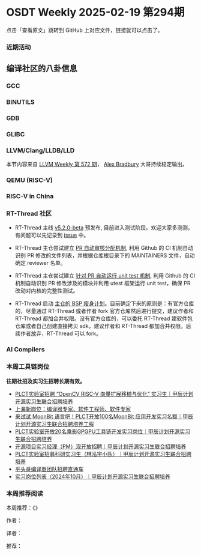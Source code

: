 # OSDT Weekly 2025-02-19 第294期

点击「查看原文」跳转到 GitHub 上对应文件，链接就可以点击了。

### 近期活动

## 编译社区的八卦信息

### GCC

### BINUTILS

### GDB

### GLIBC

### LLVM/Clang/LLDB/LLD

本节内容来自 [LLVM Weekly 第 572 期](http://llvmweekly.org/issue/572)，
[Alex Bradbury](https://www.linkedin.com/in/alex-bradbury/) 大哥持续稳定输出。

### QEMU (RISC-V)

### RISC-V in China

### RT-Thread 社区

- RT-Thread 主线 [v5.2.0-beta][rtt-1] 预发布, 目前进入测试阶段。欢迎大家多测测，有问题可以先记录到 [issue][rtt-2] 中。

- RT-Thread 主仓尝试建立 [PR 自动审核分配机制][rtt-9913], 利用 Github 的 CI 机制自动识别 PR 修改的文件列表，并根据仓库根目录下的 MAINTAINERS 文件，自动确定 reviewer 名单。

- RT-Thread 主仓尝试建立 [针对 PR 自动运行 unit test 机制][rtt-9933], 利用 Github 的 CI 机制自动识别 PR 修改涉及的模块并利用 utest 框架运行 unit test，确保 PR 改动对内核的完整性测试。

- RT-Thread 启动 [主仓的 BSP 瘦身计划][rtt-9960]。目前确定下来的原则是：有官方仓库的，尽量通过 RT-Thread 或者作者 fork 官方仓库然后进行提交，建议作者和 RT-Thread 都加合并权限。没有官方仓库的，可以委托 RT-Thread 建软件包仓库或者自己创建直接拷贝 sdk，建议作者和 RT-Thread 都加合并权限。后续作者放弃，RT-Thread 可以 fork。

[rtt-1]:https://github.com/RT-Thread/rt-thread/tree/v5.2.0-beta
[rtt-2]:https://docs.qq.com/sheet/DVGFtUHdqbGNmeEFI?tab=BB08J2&nlc=1
[rtt-9913]:https://github.com/RT-Thread/rt-thread/pull/9913
[rtt-9933]:https://github.com/RT-Thread/rt-thread/pull/9933
[rtt-9960]:https://github.com/RT-Thread/rt-thread/issues/9960

### AI Compilers

### 本周工具链岗位

**往期社招及实习生招聘长期有效。**

- [PLCT实验室招聘 “OpenCV RISC-V 向量扩展移植与优化” 实习生｜甲辰计划开源实习生联合招聘培养](https://mp.weixin.qq.com/s/NSFIlymcfe_gJBmJXK0Zng)
- [上海新岗位：编译器专家、软件工程师、软件专家](https://mp.weixin.qq.com/s/pX2R3znrPCxdsOLVg9YVXA)
- [来试试 MoonBit 语言吧！PLCT开放100名MoonBit 应用开发实习名额｜甲辰计划开源实习生联合招聘培养工程](https://mp.weixin.qq.com/s/VUwXNvYzharpK6Aou4hssw)
- [PLCT实验室开放20名乘影GPGPU工具链开发实习岗位｜甲辰计划开源实习生联合招聘培养](https://mp.weixin.qq.com/s/DalDbZYiP2IFALvB2Wwb6w)
- [开源项目实习经理（PM）现开放招聘｜甲辰计划开源实习生联合招聘培养](https://mp.weixin.qq.com/s/9uIxvaMOVjsbcGjHbidvgg)
- [PLCT实验室招募科研实习生（林泓宇小队）｜甲辰计划开源实习生联合招聘培养](https://mp.weixin.qq.com/s/8XtWlfBF9RxUoUCHskQpPw)
- [平头哥编译器团队招聘直通车](https://mp.weixin.qq.com/s/fRFWolihmi05hTuBvI8u2g)
- [实习岗位列表（2024年10月）｜甲辰计划开源实习生联合招聘培养](https://mp.weixin.qq.com/s/UCcsvhw6Kxw3EQOd0JVlUg)

### 本周推荐阅读

本周推荐：《》

作者：

译者：

推荐：


